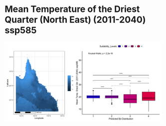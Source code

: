 # Mean Temperature of the Driest Quarter (North East) (2011-2040) ssp585
![image info](../../Analysis_Plots/North_East_Extent_OnlyEnvs/Mean_Temp_Driest_Qtr_NE_1140_585.png)